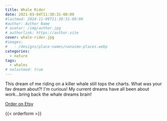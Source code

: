 ```yaml
---
title: Whale Rider
date: 2021-03-04T11:38:31-08:00
#lastmod: 2024-11-09T11:38:31-08:00
#author: Author Name
# avatar: /img/author.jpg
# authorlink: https://author.site
cover: whale-rider.jpg
#images:
#   - /designs/place-names/nanaimo-places.webp
categories:
  - nature
tags:
  - whales
# nolastmod: true
---
```



This dream of me riding on a killer whale still tops the charts. What was your fav dream about?! I'm curious! My current dreams have all been about work...bring back the whale dreams brain!

<!--more-->
[Order on Etsy](https://www.etsy.com/ca/listing/1012890162/whale-rider-womens-tank-top)

{{< orderform >}}